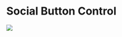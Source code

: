 <h1>Social Button Control</h1>
<img src="https://cloud.githubusercontent.com/assets/5992573/24416939/ae7906b0-1410-11e7-94be-84eff62ee6bc.png" />

